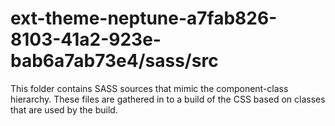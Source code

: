 # ext-theme-neptune-a7fab826-8103-41a2-923e-bab6a7ab73e4/sass/src

This folder contains SASS sources that mimic the component-class hierarchy. These files
are gathered in to a build of the CSS based on classes that are used by the build.
